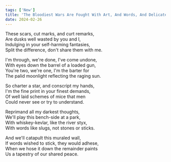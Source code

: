 ```yaml
---
tags: ['New']
title: 'The Bloodiest Wars Are Fought With Art, And Words, And Delicate Things'
date: 2024-02-26
---
```


These scars, cut marks, and curt remarks,  
Are dusks well wasted by you and I,  
Indulging in your self-harming fantasies,  
Split the difference, don't share them with me.

I'm through, we're done, I've come undone,  
With eyes down the barrel of a loaded gun,  
You're two, we're one, I'm the barter for  
The palid moonlight reflecting the raging sun.

So charter a star, and conscript my hands,  
I'm the fine print in your finest demands,  
Of well laid schemes of mice that men  
Could never see or try to understand.

Reprimand all my darkest thoughts,  
We'll play this bench-side at a park,  
With whiskey-kevlar, like the river styx,  
With words like slugs, not stones or sticks.

And we'll catapult this muraled wall,  
If words wished to stick, they would adhese,  
When we hose it down the remainder paints  
Us a tapestry of our shared peace.
